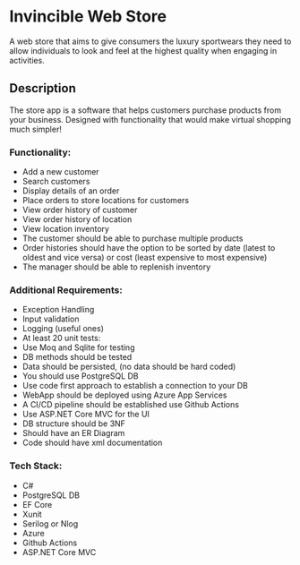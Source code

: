 # Invincible Web Store

A web store that aims to give consumers the luxury sportwears they need to allow individuals to look and feel at the highest quality when engaging in activities. 

## Description

The store app is a software that helps customers purchase products from your business. Designed with functionality that would make virtual shopping much simpler!

### Functionality:

* Add a new customer
* Search customers
* Display details of an order
* Place orders to store locations for customers
* View order history of customer
* View order history of location
* View location inventory
* The customer should be able to purchase multiple products
* Order histories should have the option to be sorted by date (latest to oldest and vice versa) or cost (least expensive to most expensive)
* The manager should be able to replenish inventory

### Additional Requirements:

* Exception Handling
* Input validation
* Logging (useful ones)
* At least 20 unit tests:
* Use Moq and Sqlite for testing
* DB methods should be tested
* Data should be persisted, (no data should be hard coded)
* You should use PostgreSQL DB
* Use code first approach to establish a connection to your DB
* WebApp should be deployed using Azure App Services
* A CI/CD pipeline should be established use Github Actions
* Use ASP.NET Core MVC for the UI
* DB structure should be 3NF
* Should have an ER Diagram
* Code should have xml documentation

### Tech Stack:

* C#
* PostgreSQL DB
* EF Core
* Xunit
* Serilog or Nlog
* Azure
* Github Actions
* ASP.NET Core MVC
